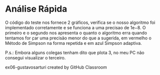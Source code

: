 # Análise Rápida

O código do teste nos fornece 2 gráficos, verifica se o nosso algoritmo foi implementado corretamente e se funciona a uma precisao de 1e−8.  O primeiro e o segundo nos apresenta o quanto o algoritmo erra quando tentamos for ̧car uma precisão menor do que a sugerida, em vermelho o Método de Simpson na forma repetida e em azul Simpson adaptiva.

P.s.: Embora alguns colegas tenham dito que plota 3, no meu PC não consegui visualizar o terceiro.

ex06-gustavosarturi created by GitHub Classroom
